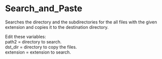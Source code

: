# Search_and_Paste
Searches the directory and the subdirectories for the all files with the given extension and copies it to the destination directory.

Edit these variables:<br />
path2 = directory to search.<br />
dst_dir = directory to copy the files.<br /> 
extension = extension to search.
